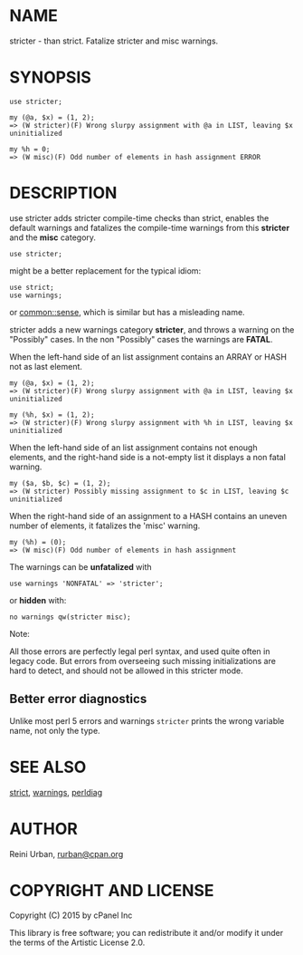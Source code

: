 # NAME

stricter - than strict. Fatalize stricter and misc warnings.

# SYNOPSIS

    use stricter;

    my (@a, $x) = (1, 2);
    => (W stricter)(F) Wrong slurpy assignment with @a in LIST, leaving $x uninitialized

    my %h = 0;
    => (W misc)(F) Odd number of elements in hash assignment ERROR

# DESCRIPTION

use stricter adds stricter compile-time checks than strict, enables
the default warnings and fatalizes the compile-time warnings from this
**stricter** and the **misc** category.

    use stricter;

might be a better replacement for the typical idiom:

    use strict;
    use warnings;

or [common::sense](https://metacpan.org/pod/common::sense), which is similar but has a misleading name.

stricter adds a new warnings category **stricter**, and throws a warning
on the "Possibly" cases. In the non "Possibly" cases the warnings are **FATAL**.

When the left-hand side of an list assignment contains an ARRAY or HASH
not as last element.

    my (@a, $x) = (1, 2);
    => (W stricter)(F) Wrong slurpy assignment with @a in LIST, leaving $x uninitialized

    my (%h, $x) = (1, 2);
    => (W stricter)(F) Wrong slurpy assignment with %h in LIST, leaving $x uninitialized

When the left-hand side of an list assignment contains not enough elements,
and the right-hand side is a not-empty list it displays a non fatal warning.

    my ($a, $b, $c) = (1, 2);
    => (W stricter) Possibly missing assignment to $c in LIST, leaving $c uninitialized

When the right-hand side of an assignment to a HASH contains an uneven
number of elements, it fatalizes the 'misc' warning.

    my (%h) = (0);
    => (W misc)(F) Odd number of elements in hash assignment

The warnings can be **unfatalized** with

    use warnings 'NONFATAL' => 'stricter';

or **hidden** with:

    no warnings qw(stricter misc);

Note:

All those errors are perfectly legal perl syntax, and used quite often in
legacy code. But errors from overseeing such missing initializations are hard
to detect, and should not be allowed in this stricter mode.

## Better error diagnostics

Unlike most perl 5 errors and warnings `stricter` prints the wrong
variable name, not only the type.

# SEE ALSO

[strict](https://metacpan.org/pod/strict), [warnings](https://metacpan.org/pod/warnings), [perldiag](https://metacpan.org/pod/perldiag)

# AUTHOR

Reini Urban, <rurban@cpan.org>

# COPYRIGHT AND LICENSE

Copyright (C) 2015 by cPanel Inc

This library is free software; you can redistribute it and/or modify
it under the terms of the Artistic License 2.0.
